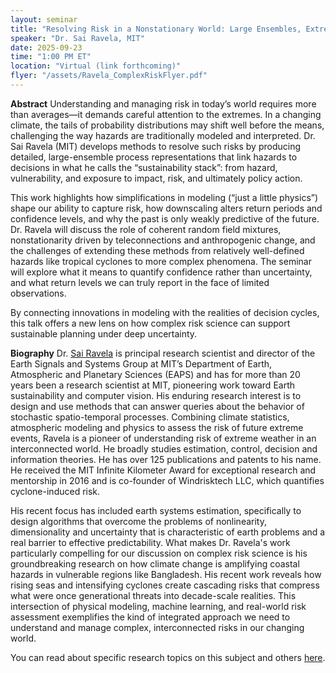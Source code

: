 ```yaml
---
layout: seminar
title: "Resolving Risk in a Nonstationary World: Large Ensembles, Extremes, and Sustainability"
speaker: "Dr. Sai Ravela, MIT"
date: 2025-09-23
time: "1:00 PM ET"
location: "Virtual (link forthcoming)"
flyer: "/assets/Ravela_ComplexRiskFlyer.pdf"
---
```


**Abstract**
Understanding and managing risk in today’s world requires more than averages—it demands careful attention to the extremes. In a changing climate, the tails of probability distributions may shift well before the means, challenging the way hazards are traditionally modeled and interpreted. Dr. Sai Ravela (MIT) develops methods to resolve such risks by producing detailed, large-ensemble process representations that link hazards to decisions in what he calls the “sustainability stack”: from hazard, vulnerability, and exposure to impact, risk, and ultimately policy action.

This work highlights how simplifications in modeling (“just a little physics”) shape our ability to capture risk, how downscaling alters return periods and confidence levels, and why the past is only weakly predictive of the future. Dr. Ravela will discuss the role of coherent random field mixtures, nonstationarity driven by teleconnections and anthropogenic change, and the challenges of extending these methods from relatively well-defined hazards like tropical cyclones to more complex phenomena. The seminar will explore what it means to quantify confidence rather than uncertainty, and what return levels we can truly report in the face of limited observations.

By connecting innovations in modeling with the realities of decision cycles, this talk offers a new lens on how complex risk science can support sustainable planning under deep uncertainty.

**Biography**
Dr. [Sai Ravela]([url](https://essg.mit.edu/)) is principal research scientist and director of the Earth Signals and Systems Group at MIT’s Department of Earth, Atmospheric and Planetary Sciences (EAPS) and has for more than 20 years been a research scientist at MIT, pioneering work toward Earth sustainability and computer vision. His enduring research interest is to design and use methods that can answer queries about the behavior of stochastic spatio-temporal processes. Combining climate statistics, atmospheric modeling and physics to assess the risk of future extreme events, Ravela is a pioneer of understanding risk of extreme weather in an interconnected world. He broadly studies estimation, control, decision and information theories. He has over 125 publications and patents to his name. He received the MIT Infinite Kilometer Award for exceptional research and mentorship in 2016 and is co-founder of Windrisktech LLC, which quantifies cyclone-induced risk.

His recent focus has included earth systems estimation, specifically to design algorithms that overcome the problems of nonlinearity, dimensionality and uncertainty that is characteristic of earth problems and a real barrier to effective predictability. What makes Dr. Ravela's work particularly compelling for our discussion on complex risk science is his groundbreaking research on how climate change is amplifying coastal hazards in vulnerable regions like Bangladesh. His recent work reveals how rising seas and intensifying cyclones create cascading risks that compress what were once generational threats into decade-scale realities. This intersection of physical modeling, machine learning, and real-world risk assessment exemplifies the kind of integrated approach we need to understand and manage complex, interconnected risks in our changing world.

You can read about specific research topics on this subject and others [here](http://web.mit.edu/ravela/web/research.htm). 


